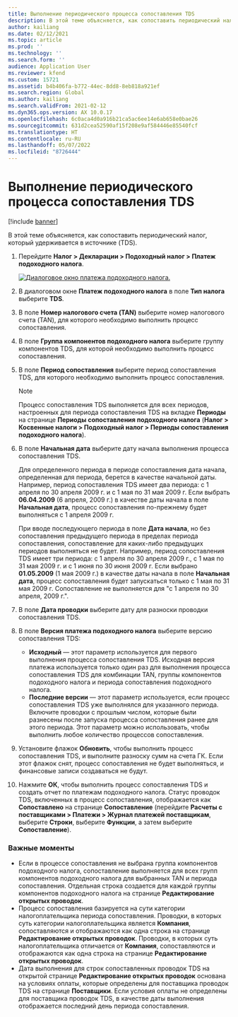 ```yaml
---
title: Выполнение периодического процесса сопоставления TDS
description: В этой теме объясняется, как сопоставить периодический налог, который удерживается в источнике (TDS).
author: kailiang
ms.date: 02/12/2021
ms.topic: article
ms.prod: ''
ms.technology: ''
ms.search.form: ''
audience: Application User
ms.reviewer: kfend
ms.custom: 15721
ms.assetid: b4b406fa-b772-44ec-8dd8-8eb818a921ef
ms.search.region: Global
ms.author: kailiang
ms.search.validFrom: 2021-02-12
ms.dyn365.ops.version: AX 10.0.17
ms.openlocfilehash: 6c0aca4d0a916b21ca5ac6ee14e6ab658e0bae26
ms.sourcegitcommit: 631d2cea52590af15f208e9af584446e85540fcf
ms.translationtype: HT
ms.contentlocale: ru-RU
ms.lasthandoff: 05/07/2022
ms.locfileid: "8726444"
---
```

# <a name="run-the-periodic-tds-settlement-process"></a>Выполнение периодического процесса сопоставления TDS

[!include [banner](../includes/banner.md)]

В этой теме объясняется, как сопоставить периодический налог, который удерживается в источнике (TDS).

1. Перейдите **Налог \> Декларации \> Подоходный налог \> Платеж подоходного налога**.

    [![Диалоговое окно платежа подоходного налога.](./media/apac-ind-TDS-47.png)](./media/apac-ind-TDS-47.png)

2. В диалоговом окне **Платеж подоходного налога** в поле **Тип налога** выберите **TDS**.
3. В поле **Номер налогового счета (TAN)** выберите номер налогового счета (TAN), для которого необходимо выполнить процесс сопоставления.
4. В поле **Группа компонентов подоходного налога** выберите группу компонентов TDS, для которой необходимо выполнить процесс сопоставления.
5. В поле **Период сопоставления** выберите период сопоставления TDS, для которого необходимо выполнить процесс сопоставления.

    > [!NOTE]
    > Процесс сопоставления TDS выполняется для всех периодов, настроенных для периода сопоставления TDS на вкладке **Периоды** на странице **Периоды сопоставления подоходного налога** (**Налог \> Косвенные налоги \> Подоходный налог \> Периоды сопоставления подоходного налога**).

6. В поле **Начальная дата** выберите дату начала выполнения процесса сопоставления TDS.

    Для определенного периода в периоде сопоставления дата начала, определенная для периода, берется в качестве начальной даты. Например, период сопоставления TDS имеет два периода: с 1 апреля по 30 апреля 2009 г. и с 1 мая по 31 мая 2009 г. Если выбрать **06.04.2009** (6 апреля, 2009 г.) в качестве даты начала в поле **Начальная дата**, процесс сопоставления по-прежнему будет выполняться с 1 апреля 2009 г.

    При вводе последующего периода в поле **Дата начала**, но без сопоставления предыдущего периода в пределах периода сопоставления, сопоставление для каких-либо предыдущих периодов выполняться не будет. Например, период сопоставления TDS имеет три периода: с 1 апреля по 30 апреля 2009 г., с 1 мая по 31 мая 2009 г. и с 1 июня по 30 июня 2009 г. Если выбрано **01.05.2009** (1 мая 2009 г.) в качестве даты начала в поле **Начальная дата**, процесс сопоставления будет запускаться только с 1 мая по 31 мая 2009 г. Сопоставление не выполняется для "с 1 апреля по 30 апреля, 2009 г.".

7. В поле **Дата проводки** выберите дату для разноски проводки сопоставления TDS.
8. В поле **Версия платежа подоходного налога** выберите версию сопоставления TDS:

     - **Исходный** — этот параметр используется для первого выполнения процесса сопоставления TDS. Исходная версия платежа используется только один раз для выполнения процесса сопоставления TDS для комбинации TAN, группы компонентов подоходного налога и периода сопоставления подоходного налога.
    - **Последние версии** — этот параметр используется, если процесс сопоставления TDS уже выполнялся для указанного периода. Включите проводки с прошлым числом, которые были разнесены после запуска процесса сопоставления ранее для этого периода. Этот параметр можно использовать, чтобы выполнить любое количество процессов сопоставления.

9. Установите флажок **Обновить**, чтобы выполнить процесс сопоставления TDS, и выполните разноску сумм на счета ГК. Если этот флажок снят, процесс сопоставления не будет выполняться, и финансовые записи создаваться не будут.
10. Нажмите **ОК**, чтобы выполнить процесс сопоставления TDS и создать отчет по платежам подоходного налога. Статус проводок TDS, включенных в процесс сопоставления, отображается как **Сопоставлено** на странице **Сопоставление** (перейдите **Расчеты с поставщиками \> Платежи \> Журнал платежей поставщикам**, выберите **Строки**, выберите **Функции**, а затем выберите **Сопоставление**).

### <a name="important-points"></a>Важные моменты

- Если в процессе сопоставления не выбрана группа компонентов подоходного налога, сопоставление выполняется для всех групп компонентов подоходного налога для выбранных TAN и периода сопоставления. Отдельная строка создается для каждой группы компонентов подоходного налога на странице **Редактирование открытых проводок**.
- Процесс сопоставления базируется на сути категории налогоплательщика периода сопоставления. Проводки, в которых суть категории налогоплательщика является **Компания**, сопоставляются и отображаются как одна строка на странице **Редактирование открытых проводок**. Проводки, в которых суть налогоплательщика отличается от **Компания**, сопоставляются и отображаются как одна строка на странице **Редактирование открытых проводок**.
- Дата выполнения для строк сопоставленных проводок TDS на открытой странице **Редактирование открытых проводок** основана на условиях оплаты, которые определены для поставщика проводок TDS на странице **Поставщики**. Если условия оплаты не определены для поставщика проводок TDS, в качестве даты выполнения отображается последний день периода сопоставления.

